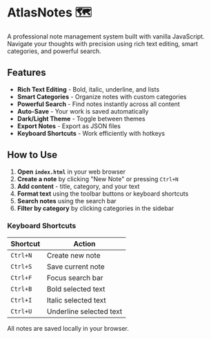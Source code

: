 # AtlasNotes 🗺️

A professional note management system built with vanilla JavaScript. Navigate your thoughts with precision using rich text editing, smart categories, and powerful search.

## Features

- **Rich Text Editing** - Bold, italic, underline, and lists
- **Smart Categories** - Organize notes with custom categories
- **Powerful Search** - Find notes instantly across all content
- **Auto-Save** - Your work is saved automatically
- **Dark/Light Theme** - Toggle between themes
- **Export Notes** - Export as JSON files
- **Keyboard Shortcuts** - Work efficiently with hotkeys

## How to Use

1. **Open `index.html`** in your web browser
2. **Create a note** by clicking "New Note" or pressing `Ctrl+N`
3. **Add content** - title, category, and your text
4. **Format text** using the toolbar buttons or keyboard shortcuts
5. **Search notes** using the search bar
6. **Filter by category** by clicking categories in the sidebar

### Keyboard Shortcuts
| Shortcut | Action |
|----------|--------|
| `Ctrl+N` | Create new note |
| `Ctrl+S` | Save current note |
| `Ctrl+F` | Focus search bar |
| `Ctrl+B` | Bold selected text |
| `Ctrl+I` | Italic selected text |
| `Ctrl+U` | Underline selected text |

All notes are saved locally in your browser.
